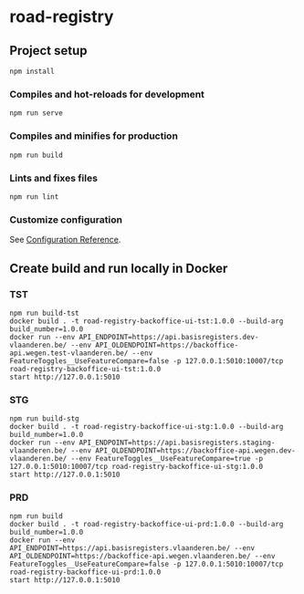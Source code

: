 # road-registry

## Project setup
```
npm install
```

### Compiles and hot-reloads for development
```
npm run serve
```

### Compiles and minifies for production
```
npm run build
```

### Lints and fixes files
```
npm run lint
```

### Customize configuration
See [Configuration Reference](https://cli.vuejs.org/config/).


## Create build and run locally in Docker
### TST
```
npm run build-tst
docker build . -t road-registry-backoffice-ui-tst:1.0.0 --build-arg build_number=1.0.0
docker run --env API_ENDPOINT=https://api.basisregisters.dev-vlaanderen.be/ --env API_OLDENDPOINT=https://backoffice-api.wegen.test-vlaanderen.be/ --env FeatureToggles__UseFeatureCompare=false -p 127.0.0.1:5010:10007/tcp road-registry-backoffice-ui-tst:1.0.0
start http://127.0.0.1:5010
```

### STG
```
npm run build-stg
docker build . -t road-registry-backoffice-ui-stg:1.0.0 --build-arg build_number=1.0.0
docker run --env API_ENDPOINT=https://api.basisregisters.staging-vlaanderen.be/ --env API_OLDENDPOINT=https://backoffice-api.wegen.dev-vlaanderen.be/ --env FeatureToggles__UseFeatureCompare=true -p 127.0.0.1:5010:10007/tcp road-registry-backoffice-ui-stg:1.0.0
start http://127.0.0.1:5010
```

### PRD
```
npm run build
docker build . -t road-registry-backoffice-ui-prd:1.0.0 --build-arg build_number=1.0.0
docker run --env API_ENDPOINT=https://api.basisregisters.vlaanderen.be/ --env API_OLDENDPOINT=https://backoffice-api.wegen.vlaanderen.be/ --env FeatureToggles__UseFeatureCompare=false -p 127.0.0.1:5010:10007/tcp road-registry-backoffice-ui-prd:1.0.0
start http://127.0.0.1:5010
```